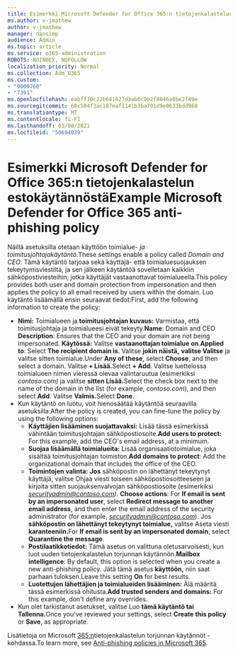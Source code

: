```yaml
---
title: Esimerkki Microsoft Defender for Office 365:n tietojenkalastelun estokäytännöstä
ms.author: v-jmathew
author: v-jmathew
manager: dansimp
audience: Admin
ms.topic: article
ms.service: o365-administration
ROBOTS: NOINDEX, NOFOLLOW
localization_priority: Normal
ms.collection: Adm_O365
ms.custom:
- "9000760"
- "7391"
ms.openlocfilehash: eabff70c22b641627d3ab6c0b2f8846a0be2f49e
ms.sourcegitcommit: 60c504f3ac187eaf1141b3ba701d9e0633bdd968
ms.translationtype: MT
ms.contentlocale: fi-FI
ms.lasthandoff: 03/08/2021
ms.locfileid: "50694039"
---
```

# <a name="example-microsoft-defender-for-office-365-anti-phishing-policy"></a><span data-ttu-id="772c1-102">Esimerkki Microsoft Defender for Office 365:n tietojenkalastelun estokäytännöstä</span><span class="sxs-lookup"><span data-stu-id="772c1-102">Example Microsoft Defender for Office 365 anti-phishing policy</span></span>

<span data-ttu-id="772c1-103">Näillä asetuksilla otetaan käyttöön toimialue- *ja toimitusjohtajakäytäntö.*</span><span class="sxs-lookup"><span data-stu-id="772c1-103">These settings enable a policy called *Domain and CEO*.</span></span> <span data-ttu-id="772c1-104">Tämä käytäntö tarjoaa sekä käyttäjä- että toimialuesuojauksen tekeytymisviestiltä, ja sen jälkeen käytäntöä sovelletaan kaikkiin sähköpostiviesteihin, jotka käyttäjät vastaanottavat toimialueella.</span><span class="sxs-lookup"><span data-stu-id="772c1-104">This policy provides both user and domain protection from impersonation and then applies the policy to all email received by users within the domain.</span></span> <span data-ttu-id="772c1-105">Luo käytäntö lisäämällä ensin seuraavat tiedot:</span><span class="sxs-lookup"><span data-stu-id="772c1-105">First, add the following information to create the policy:</span></span>

- <span data-ttu-id="772c1-106">**Nimi:** Toimialueen ja **toimitusjohtajan kuvaus:** Varmistaa, että toimitusjohtaja ja toimialueesi eivät tekeyty.</span><span class="sxs-lookup"><span data-stu-id="772c1-106">**Name**: Domain and CEO **Description**: Ensures that the CEO and your domain are not being impersonated.</span></span>
  <span data-ttu-id="772c1-107">**Käytössä:** Valitse **vastaanottajan toimialue on**.</span><span class="sxs-lookup"><span data-stu-id="772c1-107">**Applied to**: Select **The recipient domain is**.</span></span> <span data-ttu-id="772c1-108">Valitse **jokin näistä,** **valitse Valitse** ja valitse sitten toimialue.</span><span class="sxs-lookup"><span data-stu-id="772c1-108">Under **Any of these**, select **Choose**, and then select a domain.</span></span> <span data-ttu-id="772c1-109">Valitse **+ Lisää.**</span><span class="sxs-lookup"><span data-stu-id="772c1-109">Select **+ Add**.</span></span> <span data-ttu-id="772c1-110">Valitse luettelossa toimialueen nimen vieressä olevaa valintaruutua (esimerkiksi *contoso.com)* ja valitse **sitten Lisää.**</span><span class="sxs-lookup"><span data-stu-id="772c1-110">Select the check box next to the name of the domain in the list (for example, *contoso.com*), and then select **Add**.</span></span> <span data-ttu-id="772c1-111">Valitse **Valmis.**</span><span class="sxs-lookup"><span data-stu-id="772c1-111">Select **Done**.</span></span>
- <span data-ttu-id="772c1-112">Kun käytäntö on luotu, voit hienosäätää käytäntöä seuraavilla asetuksilla:</span><span class="sxs-lookup"><span data-stu-id="772c1-112">After the policy is created, you can fine-tune the policy by using the following options:</span></span>
  - <span data-ttu-id="772c1-113">**Käyttäjien lisääminen suojattavaksi:** Lisää tässä esimerkissä vähintään toimitusjohtajan sähköpostiosoite.</span><span class="sxs-lookup"><span data-stu-id="772c1-113">**Add users to protect:** For this example, add the CEO's email address, at a minimum.</span></span>
  - <span data-ttu-id="772c1-114">**Suojaa lisäämällä toimialueita:** Lisää organisaatiotoimialue, joka sisältää toimitusjohtajan toimiston.</span><span class="sxs-lookup"><span data-stu-id="772c1-114">**Add domains to protect**: Add the organizational domain that includes the office of the CEO.</span></span>
  - <span data-ttu-id="772c1-115">**Toimintojen valinta:** **Jos** sähköpostin on lähettänyt tekeytynyt käyttäjä, valitse Ohjaa viesti toiseen sähköpostiosoitteeseen ja kirjoita sitten suojauksenvalvojan sähköpostiosoite (esimerkiksi *securityadmin@contoso.com).* </span><span class="sxs-lookup"><span data-stu-id="772c1-115">**Choose actions**: For **If email is sent by an impersonated user**, select **Redirect message to another email address**, and then enter the email address of the security administrator (for example, *securityadmin@contoso.com*).</span></span> <span data-ttu-id="772c1-116">Jos **sähköpostin on lähettänyt tekeytynyt toimialue,** valitse Aseta viesti **karanteeniin.**</span><span class="sxs-lookup"><span data-stu-id="772c1-116">For **If email is sent by an impersonated domain**, select **Quarantine the message**.</span></span>
  - <span data-ttu-id="772c1-117">**Postilaatikkotiedot:** Tämä asetus on valittuna oletusarvoisesti, kun luot uuden tietojenkalastelun torjunnan käytännön.</span><span class="sxs-lookup"><span data-stu-id="772c1-117">**Mailbox intelligence**: By default, this option is selected when you create a new anti-phishing policy.</span></span> <span data-ttu-id="772c1-118">Jätä tämä asetus **käyttöön,** niin saat parhaan tuloksen.</span><span class="sxs-lookup"><span data-stu-id="772c1-118">Leave this setting **On** for best results.</span></span>
  - <span data-ttu-id="772c1-119">**Luotettujen lähettäjien ja toimialueiden lisääminen:** Älä määritä tässä esimerkissä ohitusta.</span><span class="sxs-lookup"><span data-stu-id="772c1-119">**Add trusted senders and domains:** For this example, don't define any overrides.</span></span>
- <span data-ttu-id="772c1-120">Kun olet tarkistanut asetukset, valitse Luo **tämä käytäntö tai** **Tallenna.**</span><span class="sxs-lookup"><span data-stu-id="772c1-120">Once you've reviewed your settings, select **Create this policy** or **Save**, as appropriate.</span></span>

<span data-ttu-id="772c1-121">Lisätietoja on Microsoft [365:n](https://go.microsoft.com/fwlink/?linkid=2092235)tietojenkalastelun torjunnan käytännöt -kohdassa.</span><span class="sxs-lookup"><span data-stu-id="772c1-121">To learn more, see [Anti-phishing policies in Microsoft 365](https://go.microsoft.com/fwlink/?linkid=2092235).</span></span>
